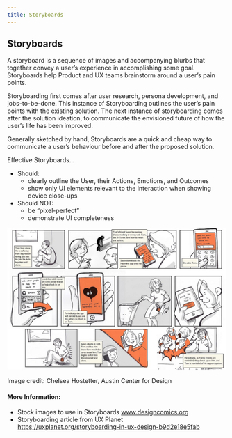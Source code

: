 ```yaml
---
title: Storyboards
---
```

## Storyboards

A storyboard is a sequence of images and accompanying blurbs that together convey a user’s experience in accomplishing some goal. Storyboards help Product and UX teams brainstorm around a user’s pain points. 

Storyboarding first comes after user research, persona development, and jobs-to-be-done. This instance of Storyboarding outlines the user’s pain points with the existing solution. The next instance of storyboarding comes after the solution ideation, to communicate the envisioned future of how the user’s life has been improved.

Generally sketched by hand, Storyboards are a quick and cheap way to communicate a user’s behaviour before and after the proposed solution.

Effective Storyboards...
* Should: 
    * clearly outline the User, their Actions, Emotions, and Outcomes
    * show only UI elements relevant to the interaction when showing device close-ups
* Should NOT: 
    * be “pixel-perfect”
    * demonstrate UI completeness


![Storyboard Example](https://github.com/yunChigewan/storage/blob/master/storyboard_pic.jpeg?raw=true)

 Image credit: Chelsea Hostetter, Austin Center for Design


#### More Information:
<!-- Please add any articles you think might be helpful to read before writing the article -->

- Stock images to use in Storyboards www.designcomics.org
- Storyboarding article from UX Planet https://uxplanet.org/storyboarding-in-ux-design-b9d2e18e5fab
